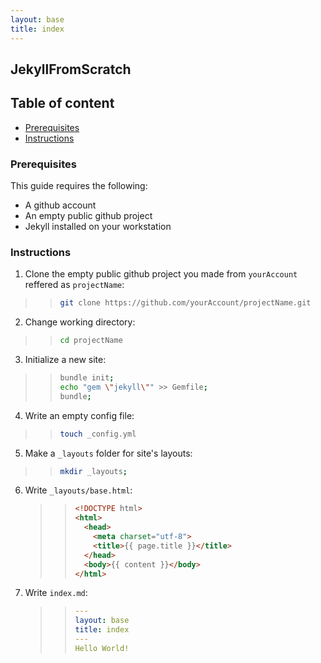 ```yaml
---
layout: base
title: index
---
```


## JekyllFromScratch

## Table of content

- [Prerequisites](#1)
- [Instructions](#2)

### <a name="1"></a>Prerequisites

This guide requires the following:
* A github account
* An empty public github project
* Jekyll installed on your workstation

### <a name="2"></a>Instructions

1. Clone the empty public github project you made from `yourAccount` reffered as `projectName`:

>>	```bash
>>	git clone https://github.com/yourAccount/projectName.git
>>	```

2. Change working directory:

>>	```bash
>>	cd projectName
>>	```

3. Initialize a new site:

>>	```bash
>> bundle init;
>> echo "gem \"jekyll\"" >> Gemfile;
>> bundle;
>>	```

4. Write an empty config file:

>>	```bash
>> touch _config.yml
>>	```

5. Make a `_layouts` folder for site's layouts:

>>	```bash
>> mkdir _layouts;
>>	```

6. Write `_layouts/base.html`:

	>> ```html
	>> <!DOCTYPE html>
	>> <html>
	>>   <head>
	>>     <meta charset="utf-8">
	>>     <title>{{ page.title }}</title>
	>>   </head>
	>>   <body>{{ content }}</body>
	>> </html>
	>> ```

7. Write `index.md`:

	>> ```yaml
	>> ---
	>> layout: base
	>> title: index
	>> ---
	>> Hello World!
	>> ```
